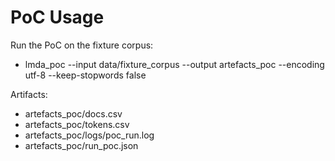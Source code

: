 # PoC Usage

Run the PoC on the fixture corpus:
- lmda_poc --input data/fixture_corpus --output artefacts_poc --encoding utf-8 --keep-stopwords false

Artifacts:
- artefacts_poc/docs.csv
- artefacts_poc/tokens.csv
- artefacts_poc/logs/poc_run.log
- artefacts_poc/run_poc.json
